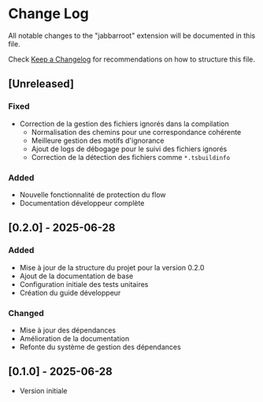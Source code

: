 # Change Log

All notable changes to the "jabbarroot" extension will be documented in this file.

Check [Keep a Changelog](http://keepachangelog.com/) for recommendations on how to structure this file.

## [Unreleased]

### Fixed
- Correction de la gestion des fichiers ignorés dans la compilation
  - Normalisation des chemins pour une correspondance cohérente
  - Meilleure gestion des motifs d'ignorance
  - Ajout de logs de débogage pour le suivi des fichiers ignorés
  - Correction de la détection des fichiers comme `*.tsbuildinfo`

### Added
- Nouvelle fonctionnalité de protection du flow
- Documentation développeur complète

## [0.2.0] - 2025-06-28

### Added
- Mise à jour de la structure du projet pour la version 0.2.0
- Ajout de la documentation de base
- Configuration initiale des tests unitaires
- Création du guide développeur

### Changed
- Mise à jour des dépendances
- Amélioration de la documentation
- Refonte du système de gestion des dépendances

## [0.1.0] - 2025-06-28

- Version initiale